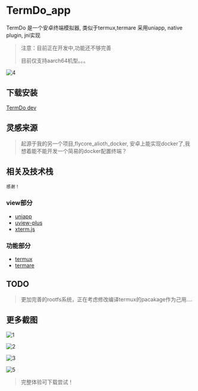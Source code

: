 # TermDo_app

TermDo 是一个安卓终端模拟器, 类似于termux,termare
采用uniapp, native plugin, jni实现

> 注意：目前正在开发中,功能还不够完善
> 
> 目前仅支持aarch64机型。。。

![4](./screenshot/4.jpg)

## 下载安装

[TermDo dev](https://github.com/Zakiaatot/TermDo_app/releases/download/dev/TermDo_v1.0.1_aarch64_dev.apk)

## 灵感来源

> 起源于我的另一个项目,flycore_alioth_docker, 安卓上能实现docker了,我想着能不能开发一个简易的docker配置终端？

## 相关及技术栈
`感谢！`

### view部分

- [uniapp](https://uniapp.dcloud.net.cn/)
- [uview-plus](https://uiadmin.net/uview-plus/)
- [xterm.js](https://xtermjs.org/)
  
### 功能部分

- [termux](https://github.com/termux)
- [termare](https://github.com/termare)



## TODO
> 更加完善的rootfs系统，正在考虑修改编译termux的pacakage作为己用....

## 更多截图
![1](./screenshot/1.jpg)

![2](./screenshot/2.jpg)

![3](./screenshot/3.jpg)

![5](./screenshot/5.jpg)

>完整体验可下载尝试！